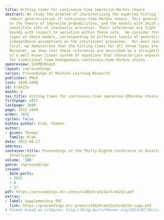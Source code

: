 ```yaml
---
title: Hitting times for continuous-time imprecise-Markov chains
abstract: We study the problem of characterizing the expected hitting times for a
  robust generalization of continuous-time Markov chains. This generalization is based
  on the theory of imprecise probabilities, and the models with which we work essentially
  constitute sets of stochastic processes. Their inferences are tight lower- and upper
  bounds with respect to variation within these sets.  We consider three distinct
  types of these models, corresponding to different levels of generality and structural
  independence assumptions on the constituent processes.  Our main results are twofold;
  first, we demonstrate that the hitting times for all three types are equivalent.
  Moreover, we show that these inferences are described by a straightforward generalization
  of a well-known linear system of equations that characterizes expected hitting times
  for traditional time-homogeneous continuous-time Markov chains.
openreview: SGGMEdUoqx5
layout: inproceedings
series: Proceedings of Machine Learning Research
publisher: PMLR
issn: 2640-3498
id: krak22a
month: 0
tex_title: Hitting times for continuous-time imprecise-{M}arkov chains
firstpage: 1031
lastpage: 1040
page: 1031-1040
order: 1031
cycles: false
bibtex_author: Krak, Thomas
author:
- given: Thomas
  family: Krak
date: 2022-08-17
address:
container-title: Proceedings of the Thirty-Eighth Conference on Uncertainty in Artificial
  Intelligence
volume: '180'
genre: inproceedings
issued:
  date-parts:
  - 2022
  - 8
  - 17
pdf: https://proceedings.mlr.press/v180/krak22a/krak22a.pdf
extras:
- label: Supplementary PDF
  link: https://proceedings.mlr.press/v180/krak22a/krak22a-supp.pdf
# Format based on citeproc: http://blog.martinfenner.org/2013/07/30/citeproc-yaml-for-bibliographies/
---
```

